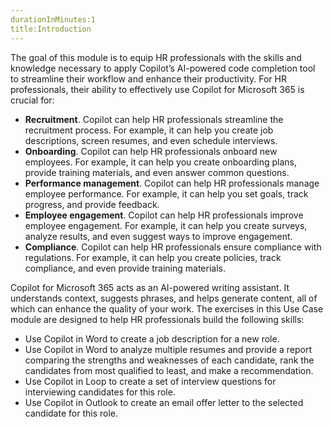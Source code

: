 ```yaml
---
durationInMinutes:1
title:Introduction
---
```

The goal of this module is to equip HR professionals with the skills and knowledge necessary to apply Copilot’s AI-powered code completion tool to streamline their workflow and enhance their productivity. For HR professionals, their ability to effectively use Copilot for Microsoft 365 is crucial for:

 -  **Recruitment**. Copilot can help HR professionals streamline the recruitment process. For example, it can help you create job descriptions, screen resumes, and even schedule interviews.
 -  **Onboarding**. Copilot can help HR professionals onboard new employees. For example, it can help you create onboarding plans, provide training materials, and even answer common questions.
 -  **Performance management**. Copilot can help HR professionals manage employee performance. For example, it can help you set goals, track progress, and provide feedback.
 -  **Employee engagement**. Copilot can help HR professionals improve employee engagement. For example, it can help you create surveys, analyze results, and even suggest ways to improve engagement.
 -  **Compliance**. Copilot can help HR professionals ensure compliance with regulations. For example, it can help you create policies, track compliance, and even provide training materials.

Copilot for Microsoft 365 acts as an AI-powered writing assistant. It understands context, suggests phrases, and helps generate content, all of which can enhance the quality of your work. The exercises in this Use Case module are designed to help HR professionals build the following skills:

 -  Use Copilot in Word to create a job description for a new role.
 -  Use Copilot in Word to analyze multiple resumes and provide a report comparing the strengths and weaknesses of each candidate, rank the candidates from most qualified to least, and make a recommendation.
 -  Use Copilot in Loop to create a set of interview questions for interviewing candidates for this role.
 -  Use Copilot in Outlook to create an email offer letter to the selected candidate for this role.
